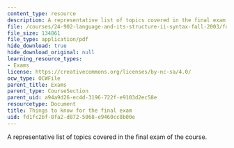 ```yaml
---
content_type: resource
description: A representative list of topics covered in the final exam of the course.
file: /courses/24-902-language-and-its-structure-ii-syntax-fall-2003/fd1fc2bf8fa2d8725068e9460cc8b00e_exam_guide.pdf
file_size: 134861
file_type: application/pdf
hide_download: true
hide_download_original: null
learning_resource_types:
- Exams
license: https://creativecommons.org/licenses/by-nc-sa/4.0/
ocw_type: OCWFile
parent_title: Exams
parent_type: CourseSection
parent_uid: a94a9d26-ec4d-3196-722f-e9103d2ec58e
resourcetype: Document
title: Things to know for the final exam
uid: fd1fc2bf-8fa2-d872-5068-e9460cc8b00e
---
```

A representative list of topics covered in the final exam of the course.